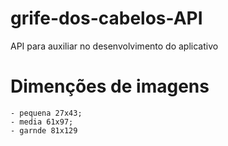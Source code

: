 # grife-dos-cabelos-API
API para auxiliar no desenvolvimento do aplicativo


# Dimenções de imagens
	- pequena 27x43;
	- media 61x97;
	- garnde 81x129
